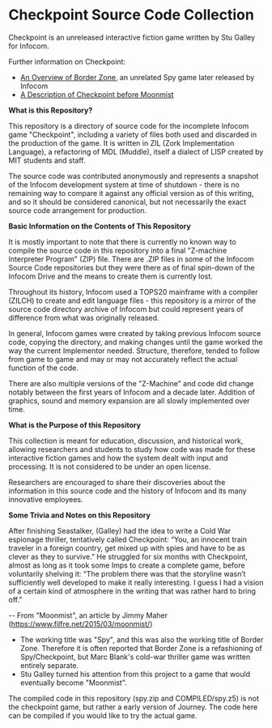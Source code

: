 # Checkpoint Source Code Collection

Checkpoint is an unreleased interactive fiction game written by Stu Galley for Infocom.

Further information on Checkpoint:

* [An Overview of Border Zone](https://www.filfre.net/2015/11/border-zone/), an unrelated Spy game later released by Infocom
* [A Description of Checkpoint before Moonmist](https://www.filfre.net/2015/03/moonmist/)

__What is this Repository?__

This repository is a directory of source code for the incomplete Infocom game "Checkpoint", including a variety of files both used and discarded in the production of the game. It is written in ZIL (Zork Implementation Language), a refactoring of MDL (Muddle), itself a dialect of LISP created by MIT students and staff.

The source code was contributed anonymously and represents a snapshot of the Infocom development system at time of shutdown - there is no remaining way to compare it against any official version as of this writing, and so it should be considered canonical, but not necessarily the exact source code arrangement for production.

__Basic Information on the Contents of This Repository__

It is mostly important to note that there is currently no known way to compile the source code in this repository into a final "Z-machine Interpreter Program" (ZIP) file. There are .ZIP files in some of the Infocom Source Code repositories but they were there as of final spin-down of the Infocom Drive and the means to create them is currently lost.

Throughout its history, Infocom used a TOPS20 mainframe with a compiler (ZILCH) to create and edit language files - this repository is a mirror of the source code directory archive of Infocom but could represent years of difference from what was originally released.

In general, Infocom games were created by taking previous Infocom source code, copying the directory, and making changes until the game worked the way the current Implementor needed. Structure, therefore, tended to follow from game to game and may or may not accurately reflect the actual function of the code.

There are also multiple versions of the "Z-Machine" and code did change notably between the first years of Infocom and a decade later. Addition of graphics, sound and memory expansion are all slowly implemented over time.

__What is the Purpose of this Repository__

This collection is meant for education, discussion, and historical work, allowing researchers and students to study how code was made for these interactive fiction games and how the system dealt with input and processing. It is not considered to be under an open license. 

Researchers are encouraged to share their discoveries about the information in this source code and the history of Infocom and its many innovative employees.

__Some Trivia and Notes on this Repository__

After finishing Seastalker, (Galley) had the idea to write a Cold War espionage thriller, tentatively called Checkpoint: “You, an innocent train traveler in a foreign country, get mixed up with spies and have to be as clever as they to survive.” He struggled for six months with Checkpoint, almost as long as it took some Imps to create a complete game, before voluntarily shelving it: “The problem there was that the storyline wasn’t sufficiently well developed to make it really interesting. I guess I had a vision of a certain kind of atmosphere in the writing that was rather hard to bring off.” 

-- From "Moonmist", an article by Jimmy Maher (https://www.filfre.net/2015/03/moonmist/)

* The working title was "Spy", and this was also the working title of Border Zone. Therefore it is often reported that Border Zone is a refashioning of Spy/Checkpoint, but Marc Blank's cold-war thriller game was written entirely separate.
* Stu Galley turned his attention from this project to a game that would eventually become "Moonmist".

The compiled code in this repository (spy.zip and COMPILED/spy.z5) is not the checkpoint game, but rather a early version of Journey. The code here can be compiled if you would like to try the actual game.
